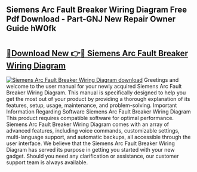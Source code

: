 ## Siemens Arc Fault Breaker Wiring Diagram Free Pdf Download - Part-GNJ New Repair Owner Guide hW0fk

# <h2><a href="http://dflmqtv.blite.top/?on=Siemens+Arc+Fault+Breaker+Wiring+Diagram">🔗Download New 👉🔴 Siemens Arc Fault Breaker Wiring Diagram</a></h2>

[![Siemens Arc Fault Breaker Wiring Diagram download](https://i.imgur.com/lujVjoI.png)](http://dflmqtv.blite.top/?on=Siemens+Arc+Fault+Breaker+Wiring+Diagram)
Greetings and welcome to the user manual for your newly acquired Siemens Arc Fault Breaker Wiring Diagram. This manual is specifically designed to help you get the most out of your product by providing a thorough explanation of its features, setup, usage, maintenance, and problem-solving. Important Information Regarding Software Siemens Arc Fault Breaker Wiring Diagram This product requires compatible software for optimal performance. Siemens Arc Fault Breaker Wiring Diagram comes with an array of advanced features, including voice commands, customizable settings, multi-language support, and automatic backups, all accessible through the user interface. We believe that the Siemens Arc Fault Breaker Wiring Diagram has served its purpose in getting you started with your new gadget. Should you need any clarification or assistance, our customer support team is always available.
